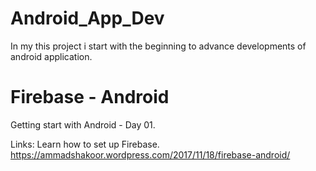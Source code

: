 # Android_App_Dev
In my this project i start with the beginning to advance developments of android application.


# Firebase - Android

Getting start with Android - Day 01.



Links:
Learn how to set up Firebase.
https://ammadshakoor.wordpress.com/2017/11/18/firebase-android/
